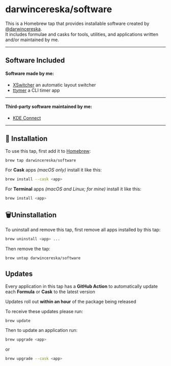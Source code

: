 # darwincereska/software

This is a Homebrew tap that provides installable software created by [@darwincereska](https://github.com/darwincereska).  
It includes formulae and casks for tools, utilities, and applications written and/or maintained by me.

---
## Software Included

#### Software made by me:
- [XSwitcher](https://github.com/darwincereska/xswitcher) an automatic layout switcher
- [ttymer](https://github.com/darwincereska/ttymer) a CLI timer app
---
#### Third-party software maintained by me:
- [KDE Connect](https://kdeconnect.kde.org)
---
## 🍺 Installation

To use this tap, first add it to [Homebrew](https://brew.sh):
``` bash
brew tap darwincereska/software
```
For **Cask** apps *(macOS only)* install it like this:
``` bash
brew install --cask <app>
```
For **Terminal** apps *(macOS and Linux; for mine)* install it like this:
``` bash
brew install <app>
```

## 🗑️Uninstallation

To uninstall and remove this tap, first remove all apps installed by this tap:
``` bash
brew uninstall <app> ...
```
Then remove the tap:
``` bash
brew untap darwincereska/software
```

## Updates

Every application in this tap has a **GitHub Action** to automatically update each **Formula** or **Cask** to the latest version

Updates roll out **within an hour** of the package being released

To receive these updates please run:
``` bash
brew update
``` 
Then to update an application run:
``` bash
brew upgrade <app>
```
or
``` bash
brew upgrade --cask <app>
```
